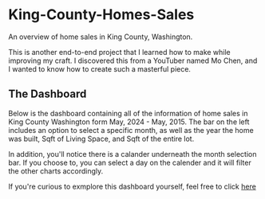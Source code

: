 # King-County-Homes-Sales
An overview of home sales in King County, Washington.

This is another end-to-end project that I learned how to make while 
improving my craft. I discovered this from a YouTuber named Mo Chen, and 
I wanted to know how to create such a masterful piece.

## The Dashboard

Below is the dashboard containing all of the information of home sales in King County 
Washington form May, 2024 - May, 2015. The bar on the left includes an option to select 
a specific month, as well as the year the home was built, Sqft of Living Space, 
and Sqft of the entire lot.

In addition, you'll notice there is a calander underneath the month selection bar. If you 
choose to, you can select a day on the calender and it will filter the other charts accordingly.



If you're curious to exmplore this dashboard yourself, feel free to click [here](https://public.tableau.com/shared/S6T8FR6Z4?:display_count=n&:origin=viz_share_link)
